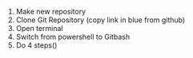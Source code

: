 1. Make new repository
2. Clone Git Repository (copy link in blue from github)
3. Open terminal
4. Switch from powershell to Gitbash
5. Do 4 steps()
